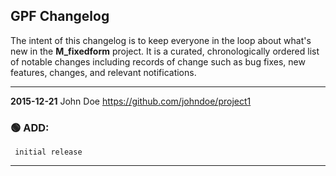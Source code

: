 ## GPF Changelog

The intent of this changelog is to keep everyone in the loop about
what's new in the **M_fixedform**  project. It is a curated, chronologically ordered
list of notable changes including records of change such as bug fixes,
new features, changes, and relevant notifications.

---
**2015-12-21**  John  Doe  <https://github.com/johndoe/project1>

### :green_circle: ADD:
     initial release
---

<!--
---
EXAMPLE:
**YYYY-MM-DD**  FIRSTNAME LASTNAME  <https://github.com/YOUR_SITE_NAME/YOUR_REPOSITORY_NAME

### :green_circle: ADD:
       + A new function was added that does this 
         great stuff
### :orange_circle: DIFF:
       + You might not like this but we changed how things work
### :red_circle: FIX:
       + did not work on several platforms, but now it works
         like it was intended to.  
-->
